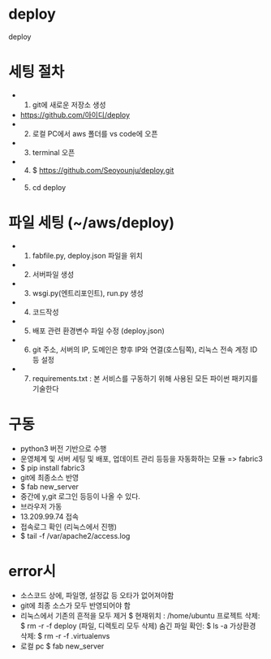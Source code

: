 # deploy
deploy

# 세팅 절차
- 1. git에 새로운 저장소 생성
-   https://github.com/아이디/deploy
- 2. 로컬 PC에서 aws 폴더를 vs code에 오픈
- 3. terminal 오픈
- 4. $ https://github.com/Seoyounju/deploy.git
- 5. cd deploy

# 파일 세팅 (~/aws/deploy)
- 1. fabfile.py, deploy.json 파일을 위치
- 2. 서버파일 생성
- 3. wsgi.py(엔트리포인트), run.py 생성 
- 4. 코드작성
- 5. 배포 관련 환경변수 파일 수정 (deploy.json)
- 6. git 주소, 서버의 IP, 도메인은 향후 IP와 연결(호스팀쪽), 리눅스 전속 계정 ID 등 설정
- 7. requirements.txt : 본 서비스를 구동하기 위해 사용된 모든 파이썬 패키지를 기술한다

# 구동
- python3 버전 기반으로 수행
- 운영체계 및 서버 세팅 및 배포, 업데이트 관리 등등을 자동화하는 모듈 => fabric3 
- $ pip install fabric3
- git에 최종소스 반영
- $ fab new_server
- 중간에 y,git 로그인 등등이 나올 수 있다.
- 브라우저 가동
- 13.209.99.74 접속
- 접속로그 확인 (리눅스에서 진행)
- $ tail -f /var/apache2/access.log

# error시
- 소스코드 상에, 파일명, 설정값 등 오타가 없어져야함
- git에 최종 소스가 모두 반영되어야  함
- 리눅스에서 기존의 흔적을 모두 제거
    $ 현재위치 : /home/ubuntu
    프로젝트 삭제: $ rm -r -f deploy (파일, 디렉토리 모두 삭제)
    숨긴 파일 확인: $ ls -a
    가상환경 삭제: $ rm -r -f .virtualenvs
- 로컬 pc
    $ fab new_server